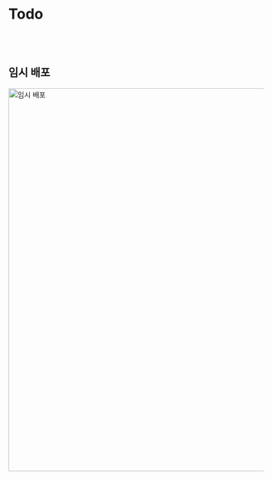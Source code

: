 # Todo

<br />
<br />

## 임시 배포

<img width="757" alt="임시 배포" src="https://user-images.githubusercontent.com/109197023/221416063-8b50cc27-ea00-4024-ac47-b4989dd34694.PNG">
